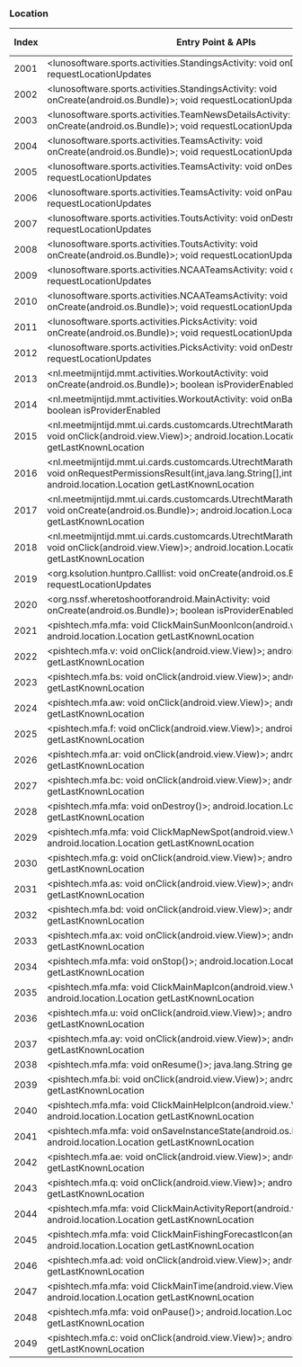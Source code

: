 ### Location
| Index | Entry Point & APIs | Screen shot | Resource id | Label |
| ------------- | ------------- | ------------- |-------------|-------------|
| 2001 | <lunosoftware.sports.activities.StandingsActivity: void onDestroy()>; void requestLocationUpdates | ![](D:\COSMOS\output\py\Play_win8\Sports\lunosoftware.nbascores\lunosoftware.sports.activities.StandingsActivity.png) |  | |
| 2002 | <lunosoftware.sports.activities.StandingsActivity: void onCreate(android.os.Bundle)>; void requestLocationUpdates | ![](D:\COSMOS\output\py\Play_win8\Sports\lunosoftware.nbascores\lunosoftware.sports.activities.StandingsActivity.png) |  | |
| 2003 | <lunosoftware.sports.activities.TeamNewsDetailsActivity: void onCreate(android.os.Bundle)>; void requestLocationUpdates | ![](D:\COSMOS\output\py\Play_win8\Sports\lunosoftware.ncaabbscores\lunosoftware.sports.activities.TeamNewsDetailsActivity.png) |  | |
| 2004 | <lunosoftware.sports.activities.TeamsActivity: void onCreate(android.os.Bundle)>; void requestLocationUpdates | ![](D:\COSMOS\output\py\Play_win8\Sports\lunosoftware.nbascores\lunosoftware.sports.activities.TeamsActivity.png) |  | |
| 2005 | <lunosoftware.sports.activities.TeamsActivity: void onDestroy()>; void requestLocationUpdates | ![](D:\COSMOS\output\py\Play_win8\Sports\lunosoftware.nbascores\lunosoftware.sports.activities.TeamsActivity.png) |  | |
| 2006 | <lunosoftware.sports.activities.TeamsActivity: void onPause()>; void requestLocationUpdates | ![](D:\COSMOS\output\py\Play_win8\Sports\lunosoftware.nbascores\lunosoftware.sports.activities.TeamsActivity.png) |  | |
| 2007 | <lunosoftware.sports.activities.ToutsActivity: void onDestroy()>; void requestLocationUpdates | ![](D:\COSMOS\output\py\Play_win8\Sports\lunosoftware.ncaabbscores\lunosoftware.sports.activities.ToutsActivity.png) |  | |
| 2008 | <lunosoftware.sports.activities.ToutsActivity: void onCreate(android.os.Bundle)>; void requestLocationUpdates | ![](D:\COSMOS\output\py\Play_win8\Sports\lunosoftware.ncaabbscores\lunosoftware.sports.activities.ToutsActivity.png) |  | |
| 2009 | <lunosoftware.sports.activities.NCAATeamsActivity: void onDestroy()>; void requestLocationUpdates | ![](D:\COSMOS\output\py\Play_win8\Sports\lunosoftware.ncaabbscores\lunosoftware.sports.activities.NCAATeamsActivity.png) |  | |
| 2010 | <lunosoftware.sports.activities.NCAATeamsActivity: void onCreate(android.os.Bundle)>; void requestLocationUpdates | ![](D:\COSMOS\output\py\Play_win8\Sports\lunosoftware.ncaabbscores\lunosoftware.sports.activities.NCAATeamsActivity.png) |  | |
| 2011 | <lunosoftware.sports.activities.PicksActivity: void onCreate(android.os.Bundle)>; void requestLocationUpdates | ![](D:\COSMOS\output\py\Play_win8\Sports\lunosoftware.ncaabbscores\lunosoftware.sports.activities.PicksActivity.png) |  | |
| 2012 | <lunosoftware.sports.activities.PicksActivity: void onDestroy()>; void requestLocationUpdates | ![](D:\COSMOS\output\py\Play_win8\Sports\lunosoftware.ncaabbscores\lunosoftware.sports.activities.PicksActivity.png) |  | |
| 2013 | <nl.meetmijntijd.mmt.activities.WorkoutActivity: void onCreate(android.os.Bundle)>; boolean isProviderEnabled | ![](D:\COSMOS\output\py\Play_win8\Sports\nl.meetmijntijd.kansascitymarathon\nl.meetmijntijd.mmt.activities.WorkoutActivity.png) |  | |
| 2014 | <nl.meetmijntijd.mmt.activities.WorkoutActivity: void onBackPressed()>; boolean isProviderEnabled | ![](D:\COSMOS\output\py\Play_win8\Sports\nl.meetmijntijd.kansascitymarathon\nl.meetmijntijd.mmt.activities.WorkoutActivity.png) |  | |
| 2015 | <nl.meetmijntijd.mmt.ui.cards.customcards.UtrechtMarathon.ContactActivity$1: void onClick(android.view.View)>; android.location.Location getLastKnownLocation | ![](D:\COSMOS\output\py\Play_win8\Sports\nl.meetmijntijd.kansascitymarathon\nl.meetmijntijd.mmt.ui.cards.customcards.UtrechtMarathon.ContactActivity.png) |  | |
| 2016 | <nl.meetmijntijd.mmt.ui.cards.customcards.UtrechtMarathon.ContactActivity: void onRequestPermissionsResult(int,java.lang.String[],int[])>; android.location.Location getLastKnownLocation | ![](D:\COSMOS\output\py\Play_win8\Sports\nl.meetmijntijd.kansascitymarathon\nl.meetmijntijd.mmt.ui.cards.customcards.UtrechtMarathon.ContactActivity.png) |  | |
| 2017 | <nl.meetmijntijd.mmt.ui.cards.customcards.UtrechtMarathon.ContactActivity: void onCreate(android.os.Bundle)>; android.location.Location getLastKnownLocation | ![](D:\COSMOS\output\py\Play_win8\Sports\nl.meetmijntijd.kansascitymarathon\nl.meetmijntijd.mmt.ui.cards.customcards.UtrechtMarathon.ContactActivity.png) |  | |
| 2018 | <nl.meetmijntijd.mmt.ui.cards.customcards.UtrechtMarathon.ContactActivity$2: void onClick(android.view.View)>; android.location.Location getLastKnownLocation | ![](D:\COSMOS\output\py\Play_win8\Sports\nl.meetmijntijd.kansascitymarathon\nl.meetmijntijd.mmt.ui.cards.customcards.UtrechtMarathon.ContactActivity.png) |  | |
| 2019 | <org.ksolution.huntpro.Calllist: void onCreate(android.os.Bundle)>; void requestLocationUpdates | ![](D:\COSMOS\output\py\Play_win8\Sports\org.ksolution.huntpro\org.ksolution.huntpro.Calllist.png) |  | |
| 2020 | <org.nssf.wheretoshootforandroid.MainActivity: void onCreate(android.os.Bundle)>; boolean isProviderEnabled | ![](D:\COSMOS\output\py\Play_win8\Sports\org.nssf.wheretoshootforandroid\org.nssf.wheretoshootforandroid.MainActivity.png) |  | |
| 2021 | <pishtech.mfa.mfa: void ClickMainSunMoonIcon(android.view.View)>; android.location.Location getLastKnownLocation | ![](D:\COSMOS\output\py\Play_win8\Sports\pishtech.mfa\pishtech.mfa.mfa.png) |  | |
| 2022 | <pishtech.mfa.v: void onClick(android.view.View)>; android.location.Location getLastKnownLocation | ![](D:\COSMOS\output\py\Play_win8\Sports\pishtech.mfa\pishtech.mfa.mfa.png) |  | |
| 2023 | <pishtech.mfa.bs: void onClick(android.view.View)>; android.location.Location getLastKnownLocation | ![](D:\COSMOS\output\py\Play_win8\Sports\pishtech.mfa\pishtech.mfa.mfa.png) |  | |
| 2024 | <pishtech.mfa.aw: void onClick(android.view.View)>; android.location.Location getLastKnownLocation | ![](D:\COSMOS\output\py\Play_win8\Sports\pishtech.mfa\pishtech.mfa.mfa.png) |  | |
| 2025 | <pishtech.mfa.f: void onClick(android.view.View)>; android.location.Location getLastKnownLocation | ![](D:\COSMOS\output\py\Play_win8\Sports\pishtech.mfa\pishtech.mfa.mfa.png) |  | |
| 2026 | <pishtech.mfa.ar: void onClick(android.view.View)>; android.location.Location getLastKnownLocation | ![](D:\COSMOS\output\py\Play_win8\Sports\pishtech.mfa\pishtech.mfa.mfa.png) |  | |
| 2027 | <pishtech.mfa.bc: void onClick(android.view.View)>; android.location.Location getLastKnownLocation | ![](D:\COSMOS\output\py\Play_win8\Sports\pishtech.mfa\pishtech.mfa.mfa.png) |  | |
| 2028 | <pishtech.mfa.mfa: void onDestroy()>; android.location.Location getLastKnownLocation | ![](D:\COSMOS\output\py\Play_win8\Sports\pishtech.mfa\pishtech.mfa.mfa.png) |  | |
| 2029 | <pishtech.mfa.mfa: void ClickMapNewSpot(android.view.View)>; android.location.Location getLastKnownLocation | ![](D:\COSMOS\output\py\Play_win8\Sports\pishtech.mfa\pishtech.mfa.mfa.png) |  | |
| 2030 | <pishtech.mfa.g: void onClick(android.view.View)>; android.location.Location getLastKnownLocation | ![](D:\COSMOS\output\py\Play_win8\Sports\pishtech.mfa\pishtech.mfa.mfa.png) |  | |
| 2031 | <pishtech.mfa.as: void onClick(android.view.View)>; android.location.Location getLastKnownLocation | ![](D:\COSMOS\output\py\Play_win8\Sports\pishtech.mfa\pishtech.mfa.mfa.png) |  | |
| 2032 | <pishtech.mfa.bd: void onClick(android.view.View)>; android.location.Location getLastKnownLocation | ![](D:\COSMOS\output\py\Play_win8\Sports\pishtech.mfa\pishtech.mfa.mfa.png) |  | |
| 2033 | <pishtech.mfa.ax: void onClick(android.view.View)>; android.location.Location getLastKnownLocation | ![](D:\COSMOS\output\py\Play_win8\Sports\pishtech.mfa\pishtech.mfa.mfa.png) |  | |
| 2034 | <pishtech.mfa.mfa: void onStop()>; android.location.Location getLastKnownLocation | ![](D:\COSMOS\output\py\Play_win8\Sports\pishtech.mfa\pishtech.mfa.mfa.png) |  | |
| 2035 | <pishtech.mfa.mfa: void ClickMainMapIcon(android.view.View)>; android.location.Location getLastKnownLocation | ![](D:\COSMOS\output\py\Play_win8\Sports\pishtech.mfa\pishtech.mfa.mfa.png) |  | |
| 2036 | <pishtech.mfa.u: void onClick(android.view.View)>; android.location.Location getLastKnownLocation | ![](D:\COSMOS\output\py\Play_win8\Sports\pishtech.mfa\pishtech.mfa.mfa.png) |  | |
| 2037 | <pishtech.mfa.ay: void onClick(android.view.View)>; android.location.Location getLastKnownLocation | ![](D:\COSMOS\output\py\Play_win8\Sports\pishtech.mfa\pishtech.mfa.mfa.png) |  | |
| 2038 | <pishtech.mfa.mfa: void onResume()>; java.lang.String getBestProvider | ![](D:\COSMOS\output\py\Play_win8\Sports\pishtech.mfa\pishtech.mfa.mfa.png) |  | |
| 2039 | <pishtech.mfa.bi: void onClick(android.view.View)>; android.location.Location getLastKnownLocation | ![](D:\COSMOS\output\py\Play_win8\Sports\pishtech.mfa\pishtech.mfa.mfa.png) |  | |
| 2040 | <pishtech.mfa.mfa: void ClickMainHelpIcon(android.view.View)>; android.location.Location getLastKnownLocation | ![](D:\COSMOS\output\py\Play_win8\Sports\pishtech.mfa\pishtech.mfa.mfa.png) |  | |
| 2041 | <pishtech.mfa.mfa: void onSaveInstanceState(android.os.Bundle)>; android.location.Location getLastKnownLocation | ![](D:\COSMOS\output\py\Play_win8\Sports\pishtech.mfa\pishtech.mfa.mfa.png) |  | |
| 2042 | <pishtech.mfa.ae: void onClick(android.view.View)>; android.location.Location getLastKnownLocation | ![](D:\COSMOS\output\py\Play_win8\Sports\pishtech.mfa\pishtech.mfa.mfa.png) |  | |
| 2043 | <pishtech.mfa.q: void onClick(android.view.View)>; android.location.Location getLastKnownLocation | ![](D:\COSMOS\output\py\Play_win8\Sports\pishtech.mfa\pishtech.mfa.mfa.png) |  | |
| 2044 | <pishtech.mfa.mfa: void ClickMainActivityReport(android.view.View)>; android.location.Location getLastKnownLocation | ![](D:\COSMOS\output\py\Play_win8\Sports\pishtech.mfa\pishtech.mfa.mfa.png) |  | |
| 2045 | <pishtech.mfa.mfa: void ClickMainFishingForecastIcon(android.view.View)>; android.location.Location getLastKnownLocation | ![](D:\COSMOS\output\py\Play_win8\Sports\pishtech.mfa\pishtech.mfa.mfa.png) |  | |
| 2046 | <pishtech.mfa.ad: void onClick(android.view.View)>; android.location.Location getLastKnownLocation | ![](D:\COSMOS\output\py\Play_win8\Sports\pishtech.mfa\pishtech.mfa.mfa.png) |  | |
| 2047 | <pishtech.mfa.mfa: void ClickMainTime(android.view.View)>; android.location.Location getLastKnownLocation | ![](D:\COSMOS\output\py\Play_win8\Sports\pishtech.mfa\pishtech.mfa.mfa.png) |  | |
| 2048 | <pishtech.mfa.mfa: void onPause()>; android.location.Location getLastKnownLocation | ![](D:\COSMOS\output\py\Play_win8\Sports\pishtech.mfa\pishtech.mfa.mfa.png) |  | |
| 2049 | <pishtech.mfa.c: void onClick(android.view.View)>; android.location.Location getLastKnownLocation | ![](D:\COSMOS\output\py\Play_win8\Sports\pishtech.mfa\pishtech.mfa.mfa.png) |  | |
